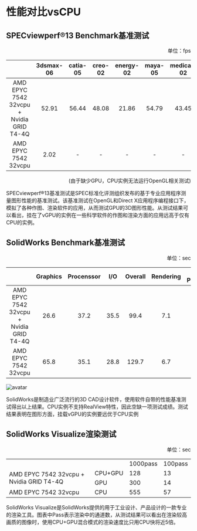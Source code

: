 # 性能对比vsCPU

## SPECviewperf®13 Benchmark基准测试
<p align="right">单位：fps</p>

|  | 3dsmax-06 | catia-05 | creo-02 | energy-02 | maya-05 | medical-02 | showcase-02 | snx-03 | sw-04 |
|:--:|:--:|:--:|:--:|:--:|:--:|:--:|:--:|:--:|:--:|
| AMD EPYC 7542 32vcpu + Nvidia GRID T4-4Q | 52.91 | 56.44 | 48.08 | 21.86 | 54.79 | 43.45 | 37.51 | 58.33 | 42.44 |
| AMD EPYC 7542 32vcpu | 2.02 | - | - | - | - | - | 1.07 | 0.01 | - |
<p align="right">(由于缺少GPU，CPU实例无法运行OpenGL相关测试)</p>

SPECviewperf®13基准测试是SPEC标准化评测组织发布的基于专业应用程序测量图形性能的基准测试。该基准测试在OpenGL和Direct X应用程序编程接口下，模拟了各种作图、渲染软件的应用，从而测试GPU的3D图形性能。从测试结果可以看出，挂在了vGPU的实例在一些科学软件的作图和渲染方面的应用远高于仅有CPU的实例。

## SolidWorks Benchmark基准测试
<p align="right">单位：sec</p>

|  | Graphics | Procenssor | I/O | Overall | Rendering | RealView Performance | Simulation |
|:--:|:--:|:--:|:--:|:--:|:--:|:--:|:--:|
| AMD EPYC 7542 32vcpu + Nvidia GRID T4-4Q | 26.6 | 37.2 | 35.5 | 99.4 | 7.1 | 21.5 | 90.9 |
| AMD EPYC 7542 32vcpu | 65.8 | 35.1 | 28.8 | 129.7 | 6.7 | - | 85.1 |

![avatar](vgpu/benchmark.jpg)

SolidWorks是制造业广泛流行的3D CAD设计软件，使用软件自带的性能基准测试得出以上结果。CPU实例不支持RealView特性，因此空缺一项测试成绩。测试结果表明在图形方面，挂载vGPU的实例要远优于CPU实例

## SolidWorks Visualize渲染测试
<p align="right">单位：sec</p>
<table align="center">
    <tr>
        <td colspan="2"></td><td>1000pass</td><td>100pass</td> 
    </tr>
    <tr>
        <td rowspan="2">AMD EPYC 7542 32vcpu + Nvidia GRID T4-4Q</td><td>CPU+GPU</td><td>128</td><td>13</td>
    </tr>
    <tr>
        <td>GPU</td><td>300</td><td>14</td>
    </tr>
    <tr>
        <td>AMD EPYC 7542 32vcpu</td><td>CPU</td><td>555</td><td>57</td>
    </tr>
</table>

SolidWorks Visualize是SolidWorks提供的用于工业设计、产品设计的一款专业的渲染工具。图表中Pass表示渲染中的通道数，从测试结果可以看出在渲染较高画质的图像时，使用CPU+GPU混合模式的渲染速度比只用CPU快将近5倍。
